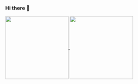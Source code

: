 ### Hi there 👋

<!--
**SetonLiang/SetonLiang** is a ✨ _special_ ✨ repository because its `README.md` (this file) appears on your GitHub profile.

Here are some ideas to get you started:

- 🔭 I’m currently working on ...
- 🌱 I’m currently learning ...
- 👯 I’m looking to collaborate on ...
- 🤔 I’m looking for help with ...
- 💬 Ask me about ...
- 📫 How to reach me: ...
- 😄 Pronouns: ...
- ⚡ Fun fact: ...
-->

<a href="https://github.com/SetonLiang/github-readme-stats">
  <img height=200 align="center" src="https://github-readme-stats.vercel.app/api?username=SetonLiang" />
</a>
<a href="https://github.com/SetonLiang/convoychat">
  <img height=200 align="center" src="https://github-readme-stats.vercel.app/api/top-langs?username=SetonLiang&layout=compact&langs_count=8&card_width=250" />
</a>

